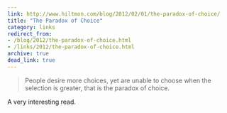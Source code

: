 ```yaml
---
link: http://www.hiltmon.com/blog/2012/02/01/the-paradox-of-choice/
title: "The Paradox of Choice"
category: links
redirect_from:
- /blog/2012/the-paradox-of-choice.html
- /links/2012/the-paradox-of-choice.html
archive: true
dead_link: true
---
```


> People desire more choices, yet are unable to choose when the selection is
> greater, that is the paradox of choice.

A very interesting read.

